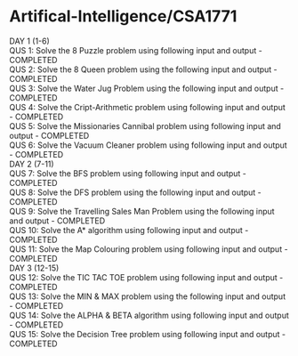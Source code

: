 # Artifical-Intelligence/CSA1771
DAY 1 (1-6)   
QUS 1: Solve the 8 Puzzle problem using following input and output - COMPLETED   
QUS 2: Solve the 8 Queen problem using the following input and output - COMPLETED   
QUS 3: Solve the Water Jug Problem using the following input and output - COMPLETED   
QUS 4: Solve the Cript-Arithmetic problem using following input and output - COMPLETED   
QUS 5: Solve the Missionaries Cannibal problem using following input and output - COMPLETED   
QUS 6: Solve the Vacuum Cleaner problem using following input and output - COMPLETED   
DAY 2 (7-11)   
QUS 7: Solve the BFS problem using following input and output - COMPLETED   
QUS 8: Solve the DFS problem using the following input and output - COMPLETED   
QUS 9: Solve the Travelling Sales Man Problem using the following input and output - COMPLETED   
QUS 10: Solve the A* algorithm using following input and output - COMPLETED   
QUS 11: Solve the Map Colouring problem using following input and output - COMPLETED   
DAY 3 (12-15)   
QUS 12: Solve the TIC TAC TOE problem using following input and output - COMPLETED   
QUS 13: Solve the MIN & MAX problem using the following input and output - COMPLETED   
QUS 14: Solve the ALPHA & BETA algorithm using following input and output - COMPLETED     
QUS 15:  Solve the Decision Tree problem using following input and output - COMPLETED      
